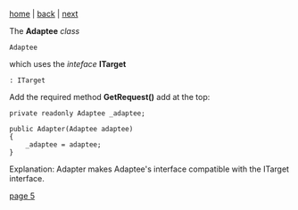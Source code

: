 [home](./page01.md) | [back](./page03.md) | [next](./page03.md)

The **Adaptee** *class*
```
Adaptee
```
which uses the *inteface* **ITarget**
```
: ITarget
```
Add the required method **GetRequest()** add at the top:
```
private readonly Adaptee _adaptee;

public Adapter(Adaptee adaptee)
{
    _adaptee = adaptee;
}
```

Explanation: Adapter makes Adaptee's interface compatible with the ITarget interface.




[page 5](./page05.md)
